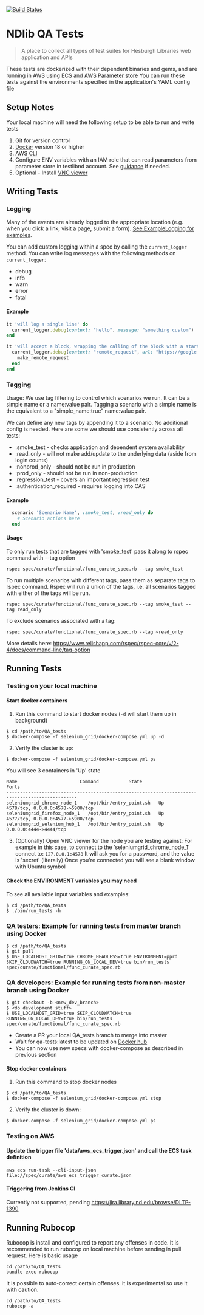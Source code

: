 [![Build Status](https://travis-ci.org/ndlib/QA_tests.svg?branch=master)](https://travis-ci.org/ndlib/QA_tests)

# NDlib QA Tests
> A place to collect all types of test suites for Hesburgh Libraries web application and APIs

These tests are dockerized with their dependent binaries and gems, and are running in AWS using [ECS](https://aws.amazon.com/ecs/) and [AWS Parameter store](https://docs.aws.amazon.com/systems-manager/latest/userguide/systems-manager-paramstore.html)
You can run these tests against the environments specified in the application's YAML config file

## Setup Notes
Your local machine will need the following setup to be able to run and write tests

1. Git for version control
2. [Docker](https://docs.docker.com/install/) version 18 or higher
3. AWS [CLI](https://aws.amazon.com/cli/)
4. Configure ENV variables with an IAM role that can read parameters from parameter store in testlibnd account. See [guidance](managing_aws_profiles.md) if needed.
5. Optional - Install [VNC viewer](https://www.realvnc.com/en/connect/download/viewer/)

## Writing Tests

### Logging

Many of the events are already logged to the appropriate location (e.g. when you click a link, visit a page, submit a form).
[See ExampleLogging for examples](./spec/spec_support/example_logging.rb).

You can add custom logging within a spec by calling the `current_logger` method. You can write log messages with the following methods on `current_logger`:

* debug
* info
* warn
* error
* fatal

#### Example

```ruby
it 'will log a single line' do
  current_logger.debug(context: "hello", message: "something custom")
end

it 'will accept a block, wrapping the calling of the block with a starting the context and ending the context log message' do
  current_logger.debug(context: "remote_request", url: "https://google.com") do
    make_remote_request
  end
end
```

### Tagging

Usage: We use tag filtering to control which scenarios we run. It can be a simple name
or a name:value pair. Tagging a scenario with a simple name is the equivalent to a "simple_name:true" name:value pair.

We can define any new tags by appending it to a scenario. No additional config is needed.
Here are some we should use consistently across all tests:
* :smoke_test - checks application and dependent system availability
* :read_only - will not make add/update to the underlying data (aside from login counts)
* :nonprod_only - should not be run in production
* :prod_only - should not be run in non-production
* :regression_test - covers an important regression test
* :authentication_required - requires logging into CAS

#### Example
```ruby
  scenario 'Scenario Name', :smoke_test, :read_only do
    # Scenario actions here
  end
```

#### Usage
To only run tests that are tagged with 'smoke_test' pass it along to rspec command with --tag option
```console
rspec spec/curate/functional/func_curate_spec.rb --tag smoke_test
```

To run multiple scenarios with different tags, pass them as separate tags to rspec command.
Rspec will run a union of the tags, i.e. all scenarios tagged with either of the tags will be run.
```console
rspec spec/curate/functional/func_curate_spec.rb --tag smoke_test --tag read_only
```

To exclude scenarios associated with a tag:
```console
rspec spec/curate/functional/func_curate_spec.rb --tag ~read_only
```
More details here: https://www.relishapp.com/rspec/rspec-core/v/2-4/docs/command-line/tag-option

## Running Tests

### Testing on your local machine

#### Start docker containers
1. Run this command to start docker nodes (`-d` will start them up in background)
```console
$ cd /path/to/QA_tests
$ docker-compose -f selenium_grid/docker-compose.yml up -d
```
2. Verify the cluster is up:
```console
$ docker-compose -f selenium_grid/docker-compose.yml ps
```
You will see 3 containers in 'Up' state
```console
Name                       Command           State                Ports
------------------------------------------------------------------------------------------------
seleniumgrid_chrome_node_1    /opt/bin/entry_point.sh   Up      4578/tcp, 0.0.0.0:4578->5900/tcp
seleniumgrid_firefox_node_1   /opt/bin/entry_point.sh   Up      4577/tcp, 0.0.0.0:4577->5900/tcp
seleniumgrid_selenium_hub_1   /opt/bin/entry_point.sh   Up      0.0.0.0:4444->4444/tcp
```
3. (Optionally) Open VNC viewer for the node you are testing against:
For example in this case, to connect to the 'seleniumgrid_chrome_node_1' connect to: `127.0.0.1:4578`
It will ask you for a password, and the value is 'secret' (literally)
Once you're connected you will see a blank window with Ubuntu symbol

#### Check the ENVIRONMENT variables you may need
To see all available input variables and examples:
```console
$ cd /path/to/QA_tests
$ ./bin/run_tests -h
```
### QA testers: Example for running tests from master branch using Docker
```console
$ cd /path/to/QA_tests
$ git pull
$ USE_LOCALHOST_GRID=true CHROME_HEADLESS=true ENVIRONMENT=pprd SKIP_CLOUDWATCH=true RUNNING_ON_LOCAL_DEV=true bin/run_tests spec/curate/functional/func_curate_spec.rb
```
### QA developers: Example for running tests from non-master branch using Docker
```console
$ git checkout -b <new_dev_branch>
$ <do development stuff>
$ USE_LOCALHOST_GRID=true SKIP_CLOUDWATCH=true RUNNING_ON_LOCAL_DEV=true bin/run_tests spec/curate/functional/func_curate_spec.rb
```
*  Create a PR your local QA_tests branch to merge into master
*  Wait for qa-tests:latest to be updated on [Docker hub](https://hub.docker.com/r/ndlib/qa-tests/)
*  You can now use new specs with docker-compose as described in previous section

#### Stop docker containers
1. Run this command to stop docker nodes
```console
$ cd /path/to/QA_tests
$ docker-compose -f selenium_grid/docker-compose.yml stop
```
2. Verify the cluster is down:
```console
$ docker-compose -f selenium_grid/docker-compose.yml ps
```

### Testing on AWS

#### Update the trigger file 'data/aws_ecs_trigger.json' and call the ECS task definition
```console
aws ecs run-task --cli-input-json file://spec/curate/aws_ecs_trigger_curate.json
```

#### Triggering from Jenkins CI
Currently not supported, pending https://jira.library.nd.edu/browse/DLTP-1390

## Running Rubocop

Rubocop is install and configured to report any offenses in code. It is recommended to run rubocop on local machine before sending in pull request. Here is basic usage

```console
cd /path/to/QA_tests
bundle exec rubocop
```

It is possible to auto-correct certain offenses. it is experimental so use it with caution.

```console
cd /path/to/QA_tests
rubocop -a
```
